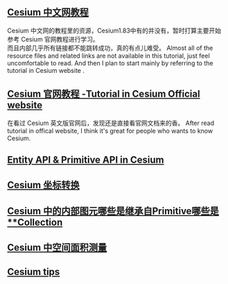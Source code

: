 ## [Cesium 中文网教程](cesium_chineseSite/index.md)<br/>

Cesium 中文网的教程里的资源，Cesium1.83中有的并没有，暂时打算主要开始参考 Cesium 官网教程进行学习。<br/>
而且内部几乎所有链接都不能跳转成功，真的有点儿难受。
Almost all of the resource files and related links are not available in this tutorial, just feel uncomfortable to read. And then I plan to start mainly by referring to the tutorial in Cesium website .
## [Cesium 官网教程 -Tutorial in Cesium Official website](cesium_offical_website/index.md)

在看过 Cesium 英文版官网后，发现还是直接看官网文档来的香。
After read tutorial in offical website, I think it's great for people who wants to know Cesium.

## [Entity API & Primitive API in Cesium](../cesium_miniature/about_sourceCode/Entity_API_and_Primitive_API.md)
## [Cesium 坐标转换](./cesium_XYZ.md)
## [Cesium 中的内部图元哪些是继承自Primitive哪些是**Collection](./whether_from_Primitive.md)
## [Cesium 中空间面积测量](./measureAreaSpace.md)
## [Cesium tips](useful_tips/index.md)
